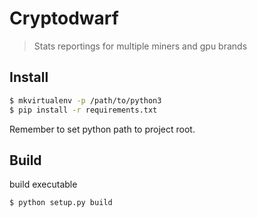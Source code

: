 # Cryptodwarf
> Stats reportings for multiple miners and gpu brands

## Install
```bash
$ mkvirtualenv -p /path/to/python3
$ pip install -r requirements.txt
```
Remember to set python path to project root.

## Build
build executable
```bash
$ python setup.py build
```

